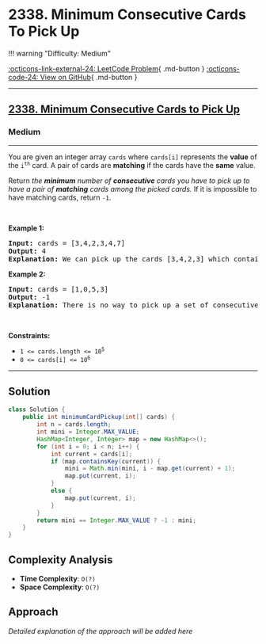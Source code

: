 # 2338. Minimum Consecutive Cards To Pick Up

!!! warning "Difficulty: Medium"

[:octicons-link-external-24: LeetCode Problem](https://leetcode.com/problems/minimum-consecutive-cards-to-pick-up/){ .md-button }
[:octicons-code-24: View on GitHub](https://github.com/RAJ8664/Leetcode/tree/master/2338-minimum-consecutive-cards-to-pick-up){ .md-button }

---

<h2><a href="https://leetcode.com/problems/minimum-consecutive-cards-to-pick-up">2338. Minimum Consecutive Cards to Pick Up</a></h2><h3>Medium</h3><hr><p>You are given an integer array <code>cards</code> where <code>cards[i]</code> represents the <strong>value</strong> of the <code>i<sup>th</sup></code> card. A pair of cards are <strong>matching</strong> if the cards have the <strong>same</strong> value.</p>

<p>Return<em> the <strong>minimum</strong> number of <strong>consecutive</strong> cards you have to pick up to have a pair of <strong>matching</strong> cards among the picked cards.</em> If it is impossible to have matching cards, return <code>-1</code>.</p>

<p>&nbsp;</p>
<p><strong class="example">Example 1:</strong></p>

<pre>
<strong>Input:</strong> cards = [3,4,2,3,4,7]
<strong>Output:</strong> 4
<strong>Explanation:</strong> We can pick up the cards [3,4,2,3] which contain a matching pair of cards with value 3. Note that picking up the cards [4,2,3,4] is also optimal.
</pre>

<p><strong class="example">Example 2:</strong></p>

<pre>
<strong>Input:</strong> cards = [1,0,5,3]
<strong>Output:</strong> -1
<strong>Explanation:</strong> There is no way to pick up a set of consecutive cards that contain a pair of matching cards.
</pre>

<p>&nbsp;</p>
<p><strong>Constraints:</strong></p>

<ul>
	<li><code>1 &lt;= cards.length &lt;= 10<sup>5</sup></code></li>
	<li><code>0 &lt;= cards[i] &lt;= 10<sup>6</sup></code></li>
</ul>


---

## Solution

```java
class Solution {
    public int minimumCardPickup(int[] cards) {
        int n = cards.length;
        int mini = Integer.MAX_VALUE;
        HashMap<Integer, Integer> map = new HashMap<>();
        for (int i = 0; i < n; i++) {
            int current = cards[i];
            if (map.containsKey(current)) {
                mini = Math.min(mini, i - map.get(current) + 1);
                map.put(current, i);
            }
            else {
                map.put(current, i);
            }
        }
        return mini == Integer.MAX_VALUE ? -1 : mini; 
    }
}
```

## Complexity Analysis

- **Time Complexity**: `O(?)`
- **Space Complexity**: `O(?)`

## Approach

*Detailed explanation of the approach will be added here*

